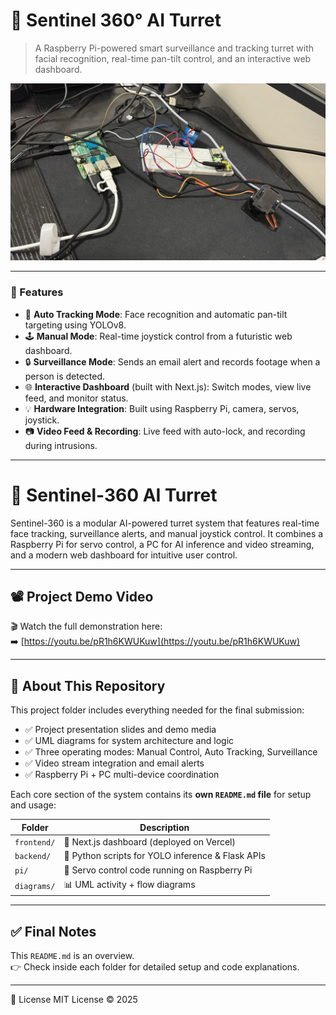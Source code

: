 # 🔭 Sentinel 360° AI Turret

> A Raspberry Pi-powered smart surveillance and tracking turret with facial recognition, real-time pan-tilt control, and an interactive web dashboard.

![Banner](sentinel%20360.jpeg)

---

### 🚀 Features

- 🎯 **Auto Tracking Mode**: Face recognition and automatic pan-tilt targeting using YOLOv8.
- 🕹️ **Manual Mode**: Real-time joystick control from a futuristic web dashboard.
- 🔒 **Surveillance Mode**: Sends an email alert and records footage when a person is detected.
- 🌐 **Interactive Dashboard** (built with Next.js): Switch modes, view live feed, and monitor status.
- 💡 **Hardware Integration**: Built using Raspberry Pi, camera, servos, joystick.
- 📷 **Video Feed & Recording**: Live feed with auto-lock, and recording during intrusions.

---
# 🎯 Sentinel-360 AI Turret

Sentinel-360 is a modular AI-powered turret system that features real-time face tracking, surveillance alerts, and manual joystick control. It combines a Raspberry Pi for servo control, a PC for AI inference and video streaming, and a modern web dashboard for intuitive user control.

---

## 📽️ Project Demo Video

🎬 Watch the full demonstration here:  
➡️ [https://youtu.be/pR1h6KWUKuw](https://youtu.be/pR1h6KWUKuw)

---

## 🧾 About This Repository

This project folder includes everything needed for the final submission:

- ✅ Project presentation slides and demo media  
- ✅ UML diagrams for system architecture and logic  
- ✅ Three operating modes: Manual Control, Auto Tracking, Surveillance  
- ✅ Video stream integration and email alerts  
- ✅ Raspberry Pi + PC multi-device coordination  

Each core section of the system contains its **own `README.md` file** for setup and usage:

| Folder        | Description                                      |
|---------------|--------------------------------------------------|
| `frontend/`   | 📱 Next.js dashboard (deployed on Vercel)         |
| `backend/`    | 🧠 Python scripts for YOLO inference & Flask APIs |
| `pi/`         | 🤖 Servo control code running on Raspberry Pi     |
| `diagrams/`   | 📊 UML activity + flow diagrams                    |


---

## ✅ Final Notes

This `README.md` is an overview.  
👉 Check inside each folder for detailed setup and code explanations.

---




📜 License
MIT License © 2025
